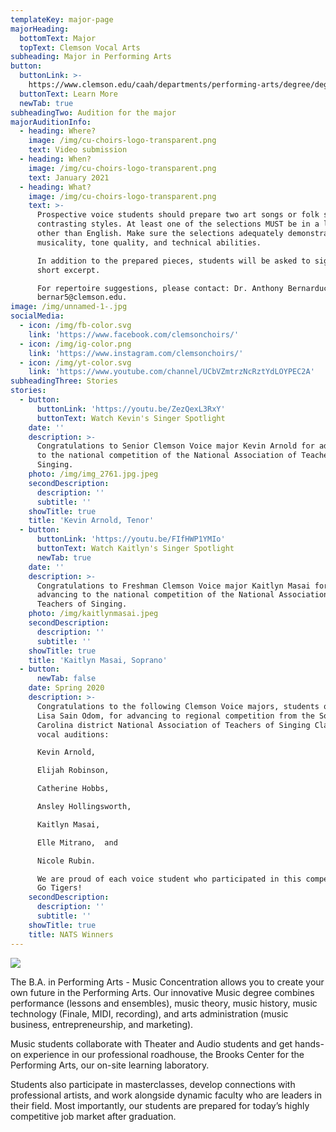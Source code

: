 ```yaml
---
templateKey: major-page
majorHeading:
  bottomText: Major
  topText: Clemson Vocal Arts
subheading: Major in Performing Arts
button:
  buttonLink: >-
    https://www.clemson.edu/caah/departments/performing-arts/degree/degree/Music/index.html
  buttonText: Learn More
  newTab: true
subheadingTwo: Audition for the major
majorAuditionInfo:
  - heading: Where?
    image: /img/cu-choirs-logo-transparent.png
    text: Video submission
  - heading: When?
    image: /img/cu-choirs-logo-transparent.png
    text: January 2021
  - heading: What?
    image: /img/cu-choirs-logo-transparent.png
    text: >-
      Prospective voice students should prepare two art songs or folk songs of
      contrasting styles. At least one of the selections MUST be in a language
      other than English. Make sure the selections adequately demonstrate
      musicality, tone quality, and technical abilities.

      In addition to the prepared pieces, students will be asked to sight read a
      short excerpt.

      For repertoire suggestions, please contact: Dr. Anthony Bernarducci at
      bernar5@clemson.edu.
image: /img/unnamed-1-.jpg
socialMedia:
  - icon: /img/fb-color.svg
    link: 'https://www.facebook.com/clemsonchoirs/'
  - icon: /img/ig-color.png
    link: 'https://www.instagram.com/clemsonchoirs/'
  - icon: /img/yt-color.svg
    link: 'https://www.youtube.com/channel/UCbVZmtrzNcRztYdLOYPEC2A'
subheadingThree: Stories
stories:
  - button:
      buttonLink: 'https://youtu.be/ZezQexL3RxY'
      buttonText: Watch Kevin's Singer Spotlight
    date: ''
    description: >-
      Congratulations to Senior Clemson Voice major Kevin Arnold for advancing
      to the national competition of the National Association of Teachers of
      Singing. 
    photo: /img/img_2761.jpg.jpeg
    secondDescription:
      description: ''
      subtitle: ''
    showTitle: true
    title: 'Kevin Arnold, Tenor'
  - button:
      buttonLink: 'https://youtu.be/FIfHWP1YMIo'
      buttonText: Watch Kaitlyn's Singer Spotlight
      newTab: true
    date: ''
    description: >-
      Congratulations to Freshman Clemson Voice major Kaitlyn Masai for
      advancing to the national competition of the National Association of
      Teachers of Singing.
    photo: /img/kaitlynmasai.jpeg
    secondDescription:
      description: ''
      subtitle: ''
    showTitle: true
    title: 'Kaitlyn Masai, Soprano'
  - button:
      newTab: false
    date: Spring 2020
    description: >-
      Congratulations to the following Clemson Voice majors, students of Dr.
      Lisa Sain Odom, for advancing to regional competition from the South
      Carolina district National Association of Teachers of Singing Classical
      vocal auditions:

      Kevin Arnold, 

      Elijah Robinson, 

      Catherine Hobbs, 

      Ansley Hollingsworth, 

      Kaitlyn Masai, 

      Elle Mitrano,  and 

      Nicole Rubin. 

      We are proud of each voice student who participated in this competition!
      Go Tigers!
    secondDescription:
      description: ''
      subtitle: ''
    showTitle: true
    title: NATS Winners
---
```

![](/img/lisa-odom_050crop.jpg)

The B.A. in Performing Arts - Music Concentration allows you to create your own future in the Performing Arts. Our innovative Music degree combines performance (lessons and ensembles), music theory, music history, music technology (Finale, MIDI, recording), and arts administration (music business, entrepreneurship, and marketing).

Music students collaborate with Theater and Audio students and get hands-on experience in our professional roadhouse, the Brooks Center for the Performing Arts, our on-site learning laboratory.

Students also participate in masterclasses, develop connections with professional artists, and work alongside dynamic faculty who are leaders in their field. Most importantly, our students are prepared for today’s highly competitive job market after graduation.
